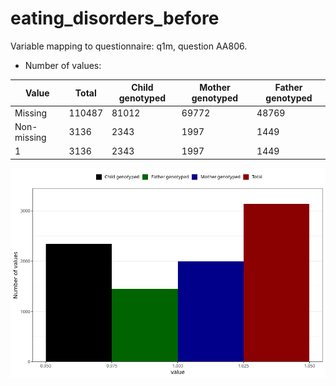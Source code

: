 # eating_disorders_before
Variable mapping to questionnaire: q1m, question AA806.
- Number of values:

| Value | Total | Child genotyped | Mother genotyped | Father genotyped |
| ----- | ----- | --------------- | ---------------- | ---------------- |
| Missing | 110487 | 81012 | 69772 | 48769 |
| Non-missing | 3136 | 2343 | 1997 | 1449 |
| 1 | 3136 | 2343 | 1997 | 1449 |



![](eating_disorders_before_n.png)



